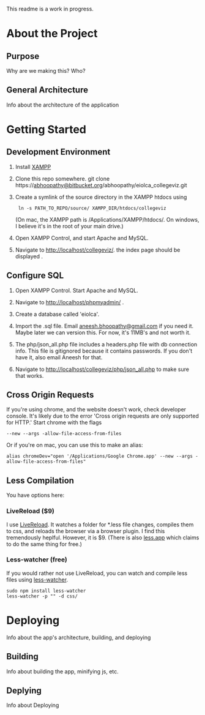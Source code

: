 This readme is a work in progress.

# About the Project

## Purpose
Why are we making this? Who?

## General Architecture
Info about the architecture of the application

# Getting Started

## Development Environment

1. Install [XAMPP](http://www.apachefriends.org/en/xampp.html)

2. Clone this repo somewhere.
        git clone https://abhoopathy@bitbucket.org/abhoopathy/eiolca_collegeviz.git

3. Create a symlink of the source directory in the XAMPP htdocs using

        ln -s PATH_TO_REPO/source/ XAMPP_DIR/htdocs/collegeviz

    (On mac, the XAMPP path is /Applications/XAMPP/htdocs/. On windows, I believe it's in the root of your main drive.)

4. Open XAMPP Control, and start Apache and MySQL.

5. Navigate to [http://localhost/collegeviz/](http://localhost/collegeviz/). the index page should be
   displayed .

## Configure SQL

1. Open XAMPP Control. Start Apache and MySQL.

2. Navigate to [http://localhost/phpmyadmin/](http://localhost/phpmyadmin/) .

3. Create a database called 'eiolca'.

4. Import the .sql file. Email
[aneesh.bhoopathy@gmail.com](mailto:aneesh.bhoopathy@gmail.com) if
you need it. Maybe later we can version this. For now, it's 11MB's and
not worth it.

5. The php/json_all.php file includes a headers.php file with db
connection info. This file is gitignored because it contains
passwords. If you don't have it, also email Aneesh for that.

6. Navigate to [http://localhost/collegeviz/php/json_all.php](http://localhost/collegeviz/php/json_all.php) to make
   sure that works.

## Cross Origin Requests
If you're using chrome, and the website doesn't work, check developer console. It's likely due to the error 'Cross origin requests
are only supported for HTTP.' Start chrome with the flags

    --new --args -allow-file-access-from-files

Or if you're on mac, you can use this to make an alias:

    alias chromeDev="open '/Applications/Google Chrome.app' --new --args -allow-file-access-from-files"


## Less Compilation
You have options here:
### LiveReload ($9)
 I use [LiveReload](http://livereload.com/). It watches a folder for
*.less file changes, compiles them to css, and reloads the browser via a
browser plugin. I find this tremendously heplful. However, it is $9.
(There is also [less.app](http://incident57.com/less/) which claims to
do the same thing for free.)

### Less-watcher (free)
If you would rather not use LiveReload, you can watch and compile less
files using [less-watcher](https://github.com/Doist/less-watcher).

    sudo npm install less-watcher
    less-watcher -p "" -d css/

# Deploying
Info about the app's architecture, building, and deploying

## Building
Info about building the app, minifying js, etc.

## Deplying
Info about Deploying

